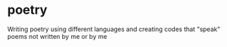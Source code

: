 # poetry
Writing poetry using different languages and creating codes that "speak" poems not written by me or by me 
